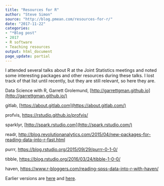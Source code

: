 ```yaml
---
title: "Resources for R"
author: "Steve Simon"
source: "http://blog.pmean.com/resources-for-r/"
date: "2017-11-22"
categories: 
- "*Blog post"
- 2017
- R software
- Teaching resources
output: html_document
page_update: partial
---
```


I attended several talks about R at the Joint Statistics meetings and
noted some interesting packages and other resources during these talks.
I lost track of that list until recently, but they are still relevant,
so here they are.

<!---More--->

Data Science with R, Garrett
Grolemund, [http://garrettgman.github.io](http://garrettgman.github.io/)

gitlab, [https://about.gitlab.com](https://about.gitlab.com/)

profvis, <https://rstudio.github.io/profvis/>

sparklyr, [http://spark.rstudio.com](http://spark.rstudio.com/)

readr, <http://blog.revolutionanalytics.com/2015/04/new-packages-for-reading-data-into-r-fast.html>

purrr, <https://blog.rstudio.org/2015/09/29/purrr-0-1-0/>

tibble, <https://blog.rstudio.org/2016/03/24/tibble-1-0-0/>

haven, <https://www.r-bloggers.com/reading-spss-data-into-r-with-haven/>








 
Earlier versions are [here][sim1] and [here][sim2].
 
[sim1]: http://blog.pmean.com/resources-for-r/
[sim2]: http://new.pmean.com/resources-for-r/
 
